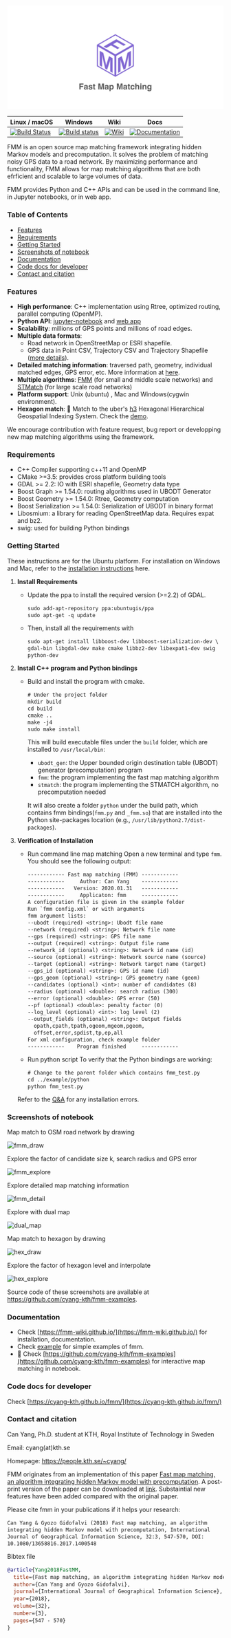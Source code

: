<div align="center">
  <img src="img/fmm_social.jpg">
</div>

| Linux / macOS | Windows | Wiki          | Docs        |
| ------------- | ------- | ------------- | ----------- |
| [![Build Status](https://travis-ci.org/cyang-kth/fmm.svg?branch=master)](https://travis-ci.org/github/cyang-kth/fmm) | [![Build status](https://ci.appveyor.com/api/projects/status/8qee5c8iay75j1am?svg=true)](https://ci.appveyor.com/project/cyang-kth/fmm) | [![Wiki](https://img.shields.io/badge/wiki-website-blue.svg)](https://fmm-wiki.github.io/) | [![Documentation](https://img.shields.io/badge/docs-doxygen-blue.svg)](https://cyang-kth.github.io/fmm/) |

FMM is an open source map matching framework integrating hidden Markov models and precomputation. It solves the problem of matching noisy GPS data to a road network. By maximizing performance and functionality, FMM allows for map matching algorithms that are both efrficient and scalable to large volumes of data.

FMM provides Python and C++ APIs and can be used in the command line, in Jupyter notebooks, or in web app.

### Table of Contents
- [Features](#features)
- [Requirements](#requirements)
- [Getting Started](#getting-started)
- [Screenshots of notebook](#screenshots-of-notebook)
- [Documentation](#documentation)
- [Code docs for developer](#code-docs-for-developer)
- [Contact and citation](#contact-and-citation)

### Features
- **High performance**: C++ implementation using Rtree, optimized routing, parallel computing (OpenMP).
- **Python API**: [jupyter-notebook](example/notebook) and [web app](example/web_demo)
- **Scalability**: millions of GPS points and millions of road edges.  
- **Multiple data formats**:
  - Road network in OpenStreetMap or ESRI shapefile.
  - GPS data in Point CSV, Trajectory CSV and Trajectory Shapefile ([more details](https://fmm-wiki.github.io/docs/documentation/input/#gps-data)).
- **Detailed matching information**: traversed path, geometry, individual matched edges, GPS error, etc. More information at [here](https://fmm-wiki.github.io/docs/documentation/output/).
- **Multiple algorithms**: [FMM](http://www.tandfonline.com/doi/full/10.1080/13658816.2017.1400548) (for small and middle scale networks) and [STMatch](https://dl.acm.org/doi/abs/10.1145/1653771.1653820) (for large scale road networks)
- **Platform support**: Unix (ubuntu) , Mac and Windows(cygwin environment).
- **Hexagon match**: :tada: Match to the uber's [h3](https://github.com/uber/h3) Hexagonal Hierarchical Geospatial Indexing System. Check the [demo](example/h3).

We encourage contribution with feature request, bug report or developping new map matching algorithms using the framework.

### Requirements
- C++ Compiler supporting c++11 and OpenMP
- CMake >=3.5: provides cross platform building tools
- GDAL >= 2.2: IO with ESRI shapefile, Geometry data type
- Boost Graph >= 1.54.0: routing algorithms used in UBODT Generator
- Boost Geometry >= 1.54.0: Rtree, Geometry computation
- Boost Serialization >= 1.54.0: Serialization of UBODT in binary format
- Libosmium: a library for reading OpenStreetMap data. Requires expat and bz2.
- swig: used for building Python bindings

### Getting Started
These instructions are for the Ubuntu platform. For installation on Windows and Mac, refer to the [installation instructions](https://fmm-wiki.github.io/docs/installation/) here.

1. **Install Requirements**
    - Update the ppa to install the required version (>=2.2) of GDAL.
    
      ```shell
      sudo add-apt-repository ppa:ubuntugis/ppa
      sudo apt-get -q update
      ```
    - Then, install all the requirements with

      ```shell
      sudo apt-get install libboost-dev libboost-serialization-dev \
      gdal-bin libgdal-dev make cmake libbz2-dev libexpat1-dev swig python-dev
      ```

2. **Install C++ program and Python bindings**
    - Build and install the program with cmake.

      ```shell
      # Under the project folder
      mkdir build
      cd build
      cmake ..
      make -j4
      sudo make install
      ```
      This will build executable files under the `build` folder, which are installed to `/usr/local/bin`:
      - `ubodt_gen`: the Upper bounded origin destination table (UBODT) generator (precomputation) program
      - `fmm`: the program implementing the fast map matching algorithm
      - `stmatch`: the program implementing the STMATCH algorithm, no precomputation needed
      
      It will also create a folder `python` under the build path, which contains fmm bindings(`fmm.py` and `_fmm.so`) that are installed into the Python site-packages location (e.g., `/usr/lib/python2.7/dist-packages`).
      
3. **Verification of Installation**
    - Run command line map matching
      Open a new terminal and type `fmm`. You should see the following output:
      
      ```shell
      ------------ Fast map matching (FMM) ------------
      ------------     Author: Can Yang    ------------
      ------------   Version: 2020.01.31   ------------
      ------------     Applicaton: fmm     ------------
      A configuration file is given in the example folder
      Run `fmm config.xml` or with arguments
      fmm argument lists:
      --ubodt (required) <string>: Ubodt file name
      --network (required) <string>: Network file name
      --gps (required) <string>: GPS file name
      --output (required) <string>: Output file name
      --network_id (optional) <string>: Network id name (id)
      --source (optional) <string>: Network source name (source)
      --target (optional) <string>: Network target name (target)
      --gps_id (optional) <string>: GPS id name (id)
      --gps_geom (optional) <string>: GPS geometry name (geom)
      --candidates (optional) <int>: number of candidates (8)
      --radius (optional) <double>: search radius (300)
      --error (optional) <double>: GPS error (50)
      --pf (optional) <double>: penalty factor (0)
      --log_level (optional) <int>: log level (2)
      --output_fields (optional) <string>: Output fields
        opath,cpath,tpath,ogeom,mgeom,pgeom,
        offset,error,spdist,tp,ep,all
      For xml configuration, check example folder
      ------------    Program finished     ------------
      ```
  
    - Run python script
      To verify that the Python bindings are working:
  
      ```shell
      # Change to the parent folder which contains fmm_test.py
      cd ../example/python
      python fmm_test.py
      ```

    Refer to the [Q&A](https://fmm-wiki.github.io/docs/installation/qa) for any installation errors.

### Screenshots of notebook

Map match to OSM road network by drawing

![fmm_draw](https://github.com/cyang-kth/fmm-examples/blob/master/img/fmm_draw.gif?raw=true)

Explore the factor of candidate size k, search radius and GPS error

![fmm_explore](https://github.com/cyang-kth/fmm-examples/blob/master/img/fmm_explore.gif?raw=true)

Explore detailed map matching information

![fmm_detail](https://github.com/cyang-kth/fmm-examples/blob/master/img/fmm_detail.gif?raw=true)

Explore with dual map

![dual_map](https://github.com/cyang-kth/fmm-examples/blob/master/img/dual_map.gif?raw=true)

Map match to hexagon by drawing

![hex_draw](https://github.com/cyang-kth/fmm-examples/blob/master/img/hex_draw.gif?raw=true)

Explore the factor of hexagon level and interpolate

![hex_explore](https://github.com/cyang-kth/fmm-examples/blob/master/img/hex_explore.gif?raw=true)

Source code of these screenshots are available at https://github.com/cyang-kth/fmm-examples.

### Documentation

- Check [https://fmm-wiki.github.io/](https://fmm-wiki.github.io/) for installation, documentation.
- Check [example](example) for simple examples of fmm.
- :tada: Check [https://github.com/cyang-kth/fmm-examples](https://github.com/cyang-kth/fmm-examples)
for interactive map matching in notebook.

### Code docs for developer

Check [https://cyang-kth.github.io/fmm/](https://cyang-kth.github.io/fmm/)

### Contact and citation

Can Yang, Ph.D. student at KTH, Royal Institute of Technology in Sweden

Email: cyang(at)kth.se

Homepage: https://people.kth.se/~cyang/

FMM originates from an implementation of this paper [Fast map matching, an algorithm integrating hidden Markov model with precomputation](http://www.tandfonline.com/doi/full/10.1080/13658816.2017.1400548). A post-print version of the paper can be downloaded at [link](https://people.kth.se/~cyang/bib/fmm.pdf). Substaintial new features have been added compared with the original paper.  

Please cite fmm in your publications if it helps your research:

    Can Yang & Gyozo Gidofalvi (2018) Fast map matching, an algorithm
    integrating hidden Markov model with precomputation, International Journal of Geographical Information Science, 32:3, 547-570, DOI: 10.1080/13658816.2017.1400548

Bibtex file

```bibtex
@article{Yang2018FastMM,
  title={Fast map matching, an algorithm integrating hidden Markov model with precomputation},
  author={Can Yang and Gyozo Gidofalvi},
  journal={International Journal of Geographical Information Science},
  year={2018},
  volume={32},
  number={3},
  pages={547 - 570}
}
```
